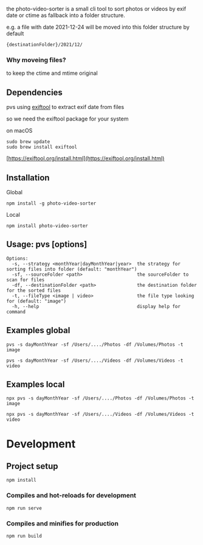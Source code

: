 the photo-video-sorter is a small cli tool to sort photos or videos by exif date or ctime as fallback into a folder structure. 

e.g. a file with date 2021-12-24 will be moved into this folder structure by default
```
{destinationFolder}/2021/12/
```

### Why moveing files?
to keep the ctime and mtime original

## Dependencies
pvs using [exiftool](https://www.npmjs.com/package/exiftool) to extract exif date from files

so we need the exiftool package for your system

on macOS
```
sudo brew update
sudo brew install exiftool
```
[https://exiftool.org/install.html](https://exiftool.org/install.html)


## Installation

Global
```
npm install -g photo-video-sorter
```

Local
```
npm install photo-video-sorter
```

## Usage: pvs [options]
```
Options:
  -s, --strategy <monthYear|dayMonthYear|year>  the strategy for sorting files into folder (default: "monthYear")
  -sf, --sourceFolder <path>                    the sourceFolder to scan for files
  -df, --destinationFolder <path>               the destination folder for the sorted files
  -t, --fileType <image | video>                the file type looking for (default: "image")
  -h, --help                                    display help for command
```

## Examples global
```
pvs -s dayMonthYear -sf /Users/..../Photos -df /Volumes/Photos -t image

pvs -s dayMonthYear -sf /Users/..../Videos -df /Volumes/Videos -t video
```

## Examples local
```
npx pvs -s dayMonthYear -sf /Users/..../Photos -df /Volumes/Photos -t image

npx pvs -s dayMonthYear -sf /Users/..../Videos -df /Volumes/Videos -t video
```

# Development 
## Project setup
```
npm install
```
### Compiles and hot-reloads for development
```
npm run serve
```

### Compiles and minifies for production
```
npm run build
```